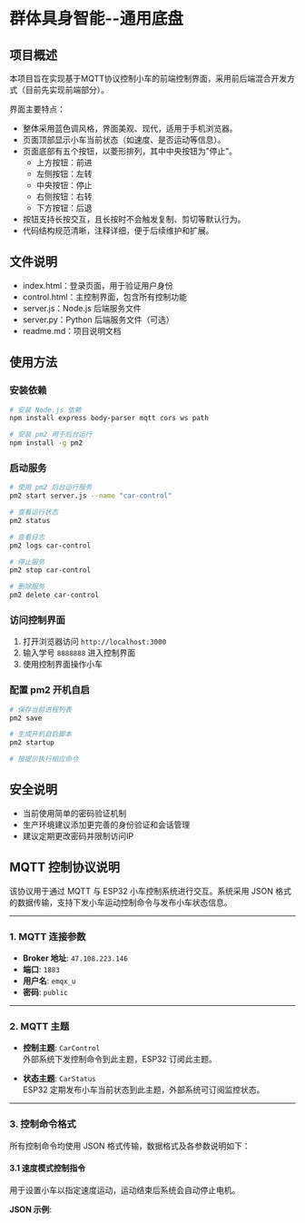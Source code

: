 <!--
 * @Author: wds2dxh wdsnpshy@163.com
 * @Date: 2025-02-23 16:55:18
 * @Description: 
 * Copyright (c) 2025 by ${wds2dxh}, All Rights Reserved. 
-->
# 群体具身智能--通用底盘

## 项目概述
本项目旨在实现基于MQTT协议控制小车的前端控制界面，采用前后端混合开发方式（目前先实现前端部分）。

界面主要特点：
- 整体采用蓝色调风格，界面美观、现代，适用于手机浏览器。
- 页面顶部显示小车当前状态（如速度、是否运动等信息）。
- 页面底部有五个按钮，以菱形排列，其中中央按钮为"停止"。
  - 上方按钮：前进
  - 左侧按钮：左转
  - 中央按钮：停止
  - 右侧按钮：右转
  - 下方按钮：后退
- 按钮支持长按交互，且长按时不会触发复制、剪切等默认行为。
- 代码结构规范清晰，注释详细，便于后续维护和扩展。

## 文件说明
- index.html：登录页面，用于验证用户身份
- control.html：主控制界面，包含所有控制功能
- server.js：Node.js 后端服务文件
- server.py：Python 后端服务文件（可选）
- readme.md：项目说明文档

## 使用方法

### 安装依赖
```bash
# 安装 Node.js 依赖
npm install express body-parser mqtt cors ws path

# 安装 pm2 用于后台运行
npm install -g pm2
```

### 启动服务
```bash
# 使用 pm2 后台运行服务
pm2 start server.js --name "car-control"

# 查看运行状态
pm2 status

# 查看日志
pm2 logs car-control

# 停止服务
pm2 stop car-control

# 删除服务
pm2 delete car-control
```

### 访问控制界面
1. 打开浏览器访问 `http://localhost:3000`
2. 输入学号 `8888888` 进入控制界面
3. 使用控制界面操作小车

### 配置 pm2 开机自启
```bash
# 保存当前进程列表
pm2 save

# 生成开机自启脚本
pm2 startup

# 按提示执行相应命令
```

## 安全说明
- 当前使用简单的密码验证机制
- 生产环境建议添加更完善的身份验证和会话管理
- 建议定期更改密码并限制访问IP

## MQTT 控制协议说明

该协议用于通过 MQTT 与 ESP32 小车控制系统进行交互。系统采用 JSON 格式的数据传输，支持下发小车运动控制命令与发布小车状态信息。

---

### 1. MQTT 连接参数

- **Broker 地址**: `47.108.223.146`
- **端口**: `1883`
- **用户名**: `emqx_u`
- **密码**: `public`

---

### 2. MQTT 主题

- **控制主题**: `CarControl`  
  外部系统下发控制命令到此主题，ESP32 订阅此主题。

- **状态主题**: `CarStatus`  
  ESP32 定期发布小车当前状态到此主题，外部系统可订阅监控状态。

---

### 3. 控制命令格式

所有控制命令均使用 JSON 格式传输，数据格式及各参数说明如下：

#### 3.1 速度模式控制指令

用于设置小车以指定速度运动，运动结束后系统会自动停止电机。

**JSON 示例**: